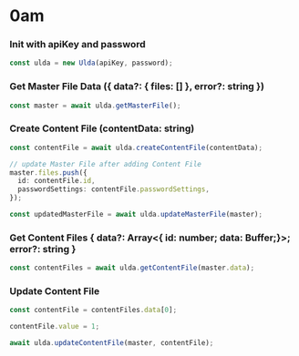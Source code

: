 # 0am

### Init with apiKey and password

```ts
const ulda = new Ulda(apiKey, password);
```

### Get Master File Data ({ data?: { files: [] }, error?: string })

```ts
const master = await ulda.getMasterFile();
```

### Create Content File (contentData: string)

```ts
const contentFile = await ulda.createContentFile(contentData);

// update Master File after adding Content File
master.files.push({
  id: contentFile.id,
  passwordSettings: contentFile.passwordSettings,
});

const updatedMasterFile = await ulda.updateMasterFile(master);
```

### Get Content Files { data?: Array<{ id: number; data: Buffer;}>; error?: string }

```ts
const contentFiles = await ulda.getContentFile(master.data);
```

### Update Content File

```ts
const contentFile = contentFiles.data[0];

contentFile.value = 1;

await ulda.updateContentFile(master, contentFile);
```
